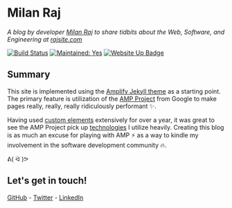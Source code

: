 # Milan Raj

*A blog by developer [Milan Raj](https://linkedin.com/in/milanraj) to share tidbits about the Web, Software, and Engineering at [rajsite.com](http://www.rajsite.com)*

[![Build Status](https://travis-ci.org/rajsite/rajsite.com.svg?branch=gh-pages)](https://travis-ci.org/rajsite/rajsite.com)
[![Maintained: Yes](https://img.shields.io/maintenance/yes/2018.svg)](https://github.com/badges/shields/issues/607)
[![Website Up Badge](https://img.shields.io/website/https/rajsite.com.svg?label=rajsite.com)](https://rajsite.com)

## Summary

This site is implemented using the [Amplify Jekyll theme](https://github.com/ageitgey/amplify) as a starting point. The primary feature is utilization of the [AMP Project](https://www.ampproject.org/) from Google to make pages really, really, really ridiculously performant :sparkles:.

Having used [custom elements](http://www.html5rocks.com/en/tutorials/webcomponents/customelements/) extensively for over a year, it was great to see the AMP Project pick up [technologies](https://github.com/WebReflection/document-register-element) I utilize heavily. Creating this blog is as much an excuse for playing with AMP :zap: as a way to kindle my involvement in the software development community :fire:.

ᕕ( ᐛ )ᕗ

## Let's get in touch!

[GitHub](https://github.com/rajsite) - [Twitter](https://twitter.com/rajsite) - [LinkedIn](https://linkedin.com/in/milanraj)
